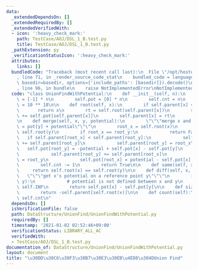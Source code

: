 ```yaml
---
data:
  _extendedDependsOn: []
  _extendedRequiredBy: []
  _extendedVerifiedWith:
  - icon: ':heavy_check_mark:'
    path: TestCase/AOJ/DSL_1_B.test.py
    title: TestCase/AOJ/DSL_1_B.test.py
  _pathExtension: py
  _verificationStatusIcon: ':heavy_check_mark:'
  attributes:
    links: []
  bundledCode: "Traceback (most recent call last):\n  File \"/opt/hostedtoolcache/Python/3.8.7/x64/lib/python3.8/site-packages/onlinejudge_verify/documentation/build.py\"\
    , line 71, in _render_source_code_stat\n    bundled_code = language.bundle(stat.path,\
    \ basedir=basedir, options={'include_paths': [basedir]}).decode()\n  File \"/opt/hostedtoolcache/Python/3.8.7/x64/lib/python3.8/site-packages/onlinejudge_verify/languages/python.py\"\
    , line 96, in bundle\n    raise NotImplementedError\nNotImplementedError\n"
  code: "class UnionFindWithPotential:\n    def __init__(self, n):\n        self.parent\
    \ = [-1] * n\n        self.pot = [0] * n\n        self.cnt = n\n        self.INF\
    \ = 10 ** 18\n\n    def root(self, x):\n        if self.parent[x] < 0:\n     \
    \       return x\n        rt = self.root(self.parent[x])\n        self.pot[x]\
    \ += self.pot[self.parent[x]]\n        self.parent[x] = rt\n        return rt\n\
    \n    def merge(self, x, y, potential):\n        \"\"\"merge x and y in pot[x]\
    \ = pot[y] + potential\"\"\"\n        root_x = self.root(x)\n        root_y =\
    \ self.root(y)\n        if root_x == root_y:\n            return False\n     \
    \   if self.parent[root_x] < self.parent[root_y]:\n            self.parent[root_x]\
    \ += self.parent[root_y]\n            self.parent[root_y] = root_x\n         \
    \   self.pot[root_y] = -potential + self.pot[x] - self.pot[y]\n        else:\n\
    \            self.parent[root_y] += self.parent[root_x]\n            self.parent[root_x]\
    \ = root_y\n            self.pot[root_x] = potential - self.pot[x] + self.pot[y]\n\
    \        self.cnt -= 1\n        return True\n\n    def same(self, x, y):\n   \
    \     return self.root(x) == self.root(y)\n\n    def diff(self, x, y):\n     \
    \   \"\"\"get x's potential on a reference point y\"\"\"\n        if not self.same(x,\
    \ y):\n            # potential is not defined between x and y\n            return\
    \ self.INF\n        return self.pot[x] - self.pot[y]\n\n    def size(self, x):\n\
    \        return -self.parent[self.root(x)]\n\n    def count(self):\n        return\
    \ self.cnt\n"
  dependsOn: []
  isVerificationFile: false
  path: DataStructure/UnionFind/UnionFindWithPotential.py
  requiredBy: []
  timestamp: '2021-01-02 02:52:46+09:00'
  verificationStatus: LIBRARY_ALL_AC
  verifiedWith:
  - TestCase/AOJ/DSL_1_B.test.py
documentation_of: DataStructure/UnionFind/UnionFindWithPotential.py
layout: document
title: "\u30DD\u30C6\u30F3\u30B7\u30E3\u30EB\u4ED8\u304DUnion Find"
---
```

